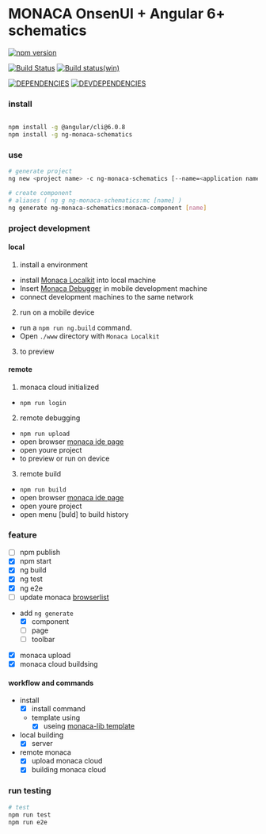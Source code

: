 # MONACA OnsenUI + Angular 6+ schematics 

[![npm version](https://badge.fury.io/js/ng-monaca-schematics.svg)](https://badge.fury.io/js/ng-monaca-schematics)

[![Build Status](https://travis-ci.org/MSakamaki/ng-monaca-schematics.svg?branch=master)](https://travis-ci.org/MSakamaki/ng-monaca-schematics)
[![Build status(win)](https://ci.appveyor.com/api/projects/status/wikogf9fcyox6okh?svg=true)](https://ci.appveyor.com/project/MSakamaki/monaca-schematics)

[![DEPENDENCIES](https://david-dm.org/MSakamaki/ng-monaca-schematics.svg)](https://david-dm.org/MSakamaki/ng-monaca-schematics)
[![DEVDEPENDENCIES](https://david-dm.org/MSakamaki/ng-monaca-schematics.svg?type=dev)](https://david-dm.org/MSakamaki/ng-monaca-schematics?type=dev)

### install

```sh

npm install -g @angular/cli@6.0.8
npm install -g ng-monaca-schematics

```

### use

```sh
# generate project
ng new <project name> -c ng-monaca-schematics [--name=<application name>]

# create component
# aliases ( ng g ng-monaca-schematics:mc [name] )
ng generate ng-monaca-schematics:monaca-component [name]

```

### project development

#### local

 1. install a environment
   + install [Monaca Localkit](https://monaca.io/localkit.html) into local machine
   + Insert [Monaca Debugger](https://docs.monaca.io/en/products_guide/debugger/installation/) in mobile development machine
   + connect development machines to the same network
 2. run on a mobile device
   + run a `npm run ng.build` command.
   + Open `./www` directory with `Monaca Localkit`
 3. to preview

#### remote

 1. monaca cloud initialized
   + `npm run login`
 2. remote debugging
   + `npm run upload`
   + open browser [monaca ide page](https://monaca.mobi/en/dashboard)
   + open youre project
   + to preview or run on device
 3. remote build
   + `npm run build`
   + open browser [monaca ide page](https://monaca.mobi/en/dashboard)
   + open youre project
   + open menu [buld] to build history
  

### feature

 + [ ] npm publish
 + [x] npm start
 + [x] ng build
 + [x] ng test
 + [x] ng e2e
 + [ ] update monaca [browserlist](https://github.com/angular/devkit/blob/master/packages/schematics/angular/application/files/root/browserslist)
 + add `ng generate`
   + [x] component
   + [ ] page
   + [ ] toolbar
 + [x] monaca upload
 + [x] monaca cloud buildsing

#### workflow and commands

 + install
   + [x] install command
   + template using
     + [x] useing [monaca-lib template](https://github.com/monaca/monaca-lib/tree/master/src/template)
 + local building
   + [x] server
 + remote monaca 
   + [x] upload monaca cloud
   + [x] building monaca cloud

### run testing


```sh
# test
npm run test
npm run e2e

```
